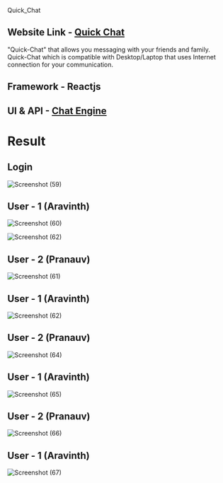 Quick_Chat

## Website Link - [Quick Chat](https://aravinthquickchat.netlify.app/)

"Quick-Chat" that allows you messaging with your friends and family. Quick-Chat which is compatible with Desktop/Laptop that uses Internet connection for your communication.

## Framework - Reactjs

## UI & API - [Chat Engine](https://chatengine.io/)

<h1>Result</h1> 

## Login

![Screenshot (59)](https://user-images.githubusercontent.com/79074310/125810562-79ed5531-0744-4ccb-8518-18cdc8f67bc1.png)

## User - 1 (Aravinth)

![Screenshot (60)](https://user-images.githubusercontent.com/79074310/125810608-72cde8ba-4457-4019-8c2c-d756fc0ea2c4.png)

![Screenshot (62)](https://user-images.githubusercontent.com/79074310/125810648-232754a4-3a56-42c5-a98f-99cba95cdd5e.png)

## User - 2 (Pranauv)

![Screenshot (61)](https://user-images.githubusercontent.com/79074310/125810624-ae00df1a-bfc3-4ae5-9126-7cffccc46718.png)

## User - 1 (Aravinth)

![Screenshot (62)](https://user-images.githubusercontent.com/79074310/125810722-01c06e9c-f3d7-4aa3-82ac-df500f1d5db7.png)

## User - 2 (Pranauv)

![Screenshot (64)](https://user-images.githubusercontent.com/79074310/125810701-aad86e54-0f09-4a26-b270-e3b022e1cf05.png)

## User - 1 (Aravinth)

![Screenshot (65)](https://user-images.githubusercontent.com/79074310/125811081-20f91d3a-2c46-4281-af90-2710f1ebad77.png)

## User - 2 (Pranauv)

![Screenshot (66)](https://user-images.githubusercontent.com/79074310/125811093-ffc8e30a-9aa4-409b-b593-994f7b763199.png)

## User - 1 (Aravinth)

![Screenshot (67)](https://user-images.githubusercontent.com/79074310/125811106-9f2b6cc7-186d-46b1-9e77-82c712e00cc2.png)





